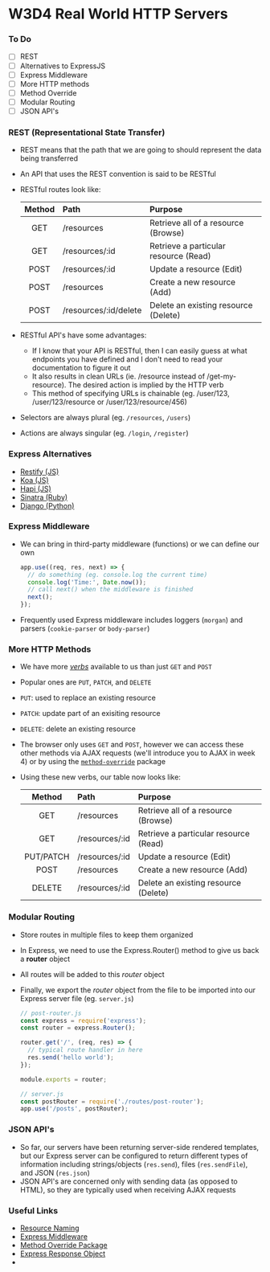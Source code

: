 # W3D4 Real World HTTP Servers

### To Do
- [ ] REST
- [ ] Alternatives to ExpressJS
- [ ] Express Middleware
- [ ] More HTTP methods
- [ ] Method Override
- [ ] Modular Routing
- [ ] JSON API's

### REST (Representational State Transfer)

* REST means that the path that we are going to should represent the data being transferred
* An API that uses the REST convention is said to be RESTful
* RESTful routes look like:

  | **Method** | **Path** | **Purpose** |
  |:---:|:---|:---|
  | GET | /resources | Retrieve all of a resource (Browse) |
  | GET | /resources/:id | Retrieve a particular resource (Read) |
  | POST | /resources/:id | Update a resource (Edit) |
  | POST | /resources | Create a new resource (Add) |
  | POST | /resources/:id/delete | Delete an existing resource (Delete) |

* RESTful API's have some advantages:
  * If I know that your API is RESTful, then I can easily guess at what endpoints you have defined and I don't need to read your documentation to figure it out
  * It also results in clean URLs (ie. /resource instead of /get-my-resource). The desired action is implied by the HTTP verb
  * This method of specifying URLs is chainable (eg. /user/123, /user/123/resource or /user/123/resource/456)

* Selectors are always plural (eg. `/resources`, `/users`)
* Actions are always singular (eg. `/login`, `/register`)

### Express Alternatives
- [Restify (JS)](http://restify.com/)
- [Koa (JS)](https://koajs.com/)
- [Hapi (JS)](https://hapi.dev/api/?v=19.0.5)
- [Sinatra (Ruby)](http://sinatrarb.com/documentation.html)
- [Django (Python)](https://www.djangoproject.com/)

### Express Middleware
- We can bring in third-party middleware (functions) or we can define our own

  ```js
  app.use((req, res, next) => {
    // do something (eg. console.log the current time)
    console.log('Time:', Date.now());
    // call next() when the middleware is finished
    next();
  });
  ```

- Frequently used Express middleware includes loggers (`morgan`) and parsers (`cookie-parser` or `body-parser`)

### More HTTP Methods
- We have more [*verbs*](https://developer.mozilla.org/en-US/docs/Web/HTTP/Methods) available to us than just `GET` and `POST`
- Popular ones are `PUT`, `PATCH`, and `DELETE`
- `PUT`: used to replace an existing resource
- `PATCH`: update part of an exisiting resource
- `DELETE`: delete an existing resource
- The browser only uses `GET` and `POST`, however we can access these other methods via AJAX requests (we'll introduce you to AJAX in week 4) or by using the [`method-override`](https://www.npmjs.com/package/method-override) package
- Using these new verbs, our table now looks like:

  | **Method** | **Path** | **Purpose** |
  |:---:|:---|:---|
  | GET | /resources | Retrieve all of a resource (Browse) |
  | GET | /resources/:id | Retrieve a particular resource (Read) |
  | PUT/PATCH | /resources/:id | Update a resource (Edit) |
  | POST | /resources | Create a new resource (Add) |
  | DELETE | /resources/:id | Delete an existing resource (Delete) |

### Modular Routing
- Store routes in multiple files to keep them organized
- In Express, we need to use the Express.Router() method to give us back a **router** object
- All routes will be added to this _router_ object
- Finally, we export the _router_ object from the file to be imported into our Express server file (eg. `server.js`)

  ```js
  // post-router.js
  const express = require('express');
  const router = express.Router();

  router.get('/', (req, res) => {
    // typical route handler in here
    res.send('hello world');
  });

  module.exports = router;

  // server.js
  const postRouter = require('./routes/post-router');
  app.use('/posts', postRouter);
  ```

### JSON API's
- So far, our servers have been returning server-side rendered templates, but our Express server can be configured to return different types of information including strings/objects (`res.send`), files (`res.sendFile`), and JSON (`res.json`)
- JSON API's are concerned only with sending data (as opposed to HTML), so they are typically used when receiving AJAX requests

### Useful Links
- [Resource Naming](https://restfulapi.net/resource-naming/)
- [Express Middleware](https://expressjs.com/en/guide/using-middleware.html)
- [Method Override Package](https://www.npmjs.com/package/method-override)
- [Express Response Object](http://expressjs.com/en/api.html#res)
- []()
